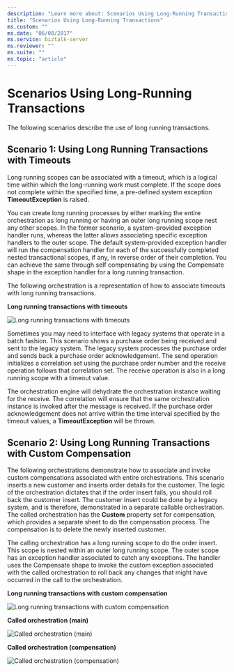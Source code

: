 ```yaml
---
description: "Learn more about: Scenarios Using Long-Running Transactions"
title: "Scenarios Using Long-Running Transactions"
ms.custom: ""
ms.date: "06/08/2017"
ms.service: biztalk-server
ms.reviewer: ""
ms.suite: ""
ms.topic: "article"
---
```

# Scenarios Using Long-Running Transactions
The following scenarios describe the use of long running transactions.  
  
## Scenario 1: Using Long Running Transactions with Timeouts  
 Long running scopes can be associated with a timeout, which is a logical time within which the long-running work must complete. If the scope does not complete within the specified time, a pre-defined system exception **TimeoutException** is raised.  
  
 You can create long running processes by either marking the entire orchestration as long running or having an outer long running scope nest any other scopes. In the former scenario, a system-provided exception handler runs, whereas the latter allows associating specific exception handlers to the outer scope. The default system-provided exception handler will run the compensation handler for each of the successfully completed nested transactional scopes, if any, in reverse order of their completion. You can achieve the same through self compensating by using the Compensate shape in the exception handler for a long running transaction.  
  
 The following orchestration is a representation of how to associate timeouts with long running transactions.  
  
 **Long running transactions with timeouts**  
  
 ![Long running transactions with timeouts](../core/media/bts-trans-orch-fig7.gif "BTS_Trans_Orch_Fig7")  
  
 Sometimes you may need to interface with legacy systems that operate in a batch fashion. This scenario shows a purchase order being received and sent to the legacy system. The legacy system processes the purchase order and sends back a purchase order acknowledgement. The send operation initializes a correlation set using the purchase order number and the receive operation follows that correlation set. The receive operation is also in a long running scope with a timeout value.  
  
 The orchestration engine will dehydrate the orchestration instance waiting for the receive. The correlation will ensure that the same orchestration instance is invoked after the message is received. If the purchase order acknowledgement does not arrive within the time interval specified by the timeout values, a **TimeoutException** will be thrown.  
  
## Scenario 2: Using Long Running Transactions with Custom Compensation  
 The following orchestrations demonstrate how to associate and invoke custom compensations associated with entire orchestrations. This scenario inserts a new customer and inserts order details for the customer. The logic of the orchestration dictates that if the order insert fails, you should roll back the customer insert. The customer insert could be done by a legacy system, and is therefore, demonstrated in a separate callable orchestration. The called orchestration has the **Custom** property set for compensation, which provides a separate sheet to do the compensation process. The compensation is to delete the newly inserted customer.  
  
 The calling orchestration has a long running scope to do the order insert. This scope is nested within an outer long running scope. The outer scope has an exception handler associated to catch any exceptions. The handler uses the Compensate shape to invoke the custom exception associated with the called orchestration to roll back any changes that might have occurred in the call to the orchestration.  
  
 **Long running transactions with custom compensation**  
  
 ![Long running transactions with custom compensation](../core/media/bts-trans-orch-fig8.gif "BTS_Trans_Orch_Fig8")  
  
 **Called orchestration (main)**  
  
 ![Called orchestration &#40;main&#41;](../core/media/bts-trans-orch-fig9.gif "BTS_Trans_Orch_Fig9")  
  
 **Called orchestration (compensation)**  
  
 ![Called orchestration &#40;compensation&#41;](../core/media/bts-trans-orch-fig10.gif "BTS_Trans_Orch_Fig10")
